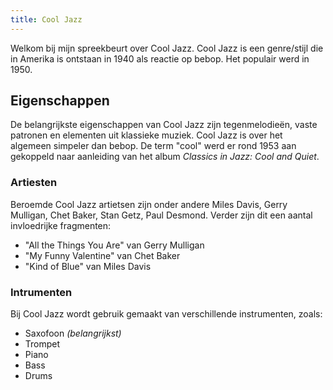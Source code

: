 ```yaml
---
title: Cool Jazz
---
```


Welkom bij mijn spreekbeurt over Cool Jazz. Cool Jazz is een genre/stijl die in Amerika is ontstaan in 1940 als reactie op bebop. Het populair werd in 1950.

## Eigenschappen

De belangrijkste eigenschappen van Cool Jazz zijn tegenmelodieën, vaste patronen en elementen uit klassieke muziek. Cool Jazz is over het algemeen simpeler dan bebop. De term "cool" werd er rond 1953 aan gekoppeld naar aanleiding van het album _Classics in Jazz: Cool and Quiet_.

### Artiesten

Beroemde Cool Jazz artietsen zijn onder andere Miles Davis, Gerry Mulligan, Chet Baker, Stan Getz, Paul Desmond. Verder zijn dit een aantal invloedrijke fragmenten:

- "All the Things You Are" van Gerry Mulligan
- "My Funny Valentine" van Chet Baker
- "Kind of Blue" van Miles Davis

### Intrumenten

Bij Cool Jazz wordt gebruik gemaakt van verschillende instrumenten, zoals:

- Saxofoon _(belangrijkst)_
- Trompet
- Piano
- Bass
- Drums
